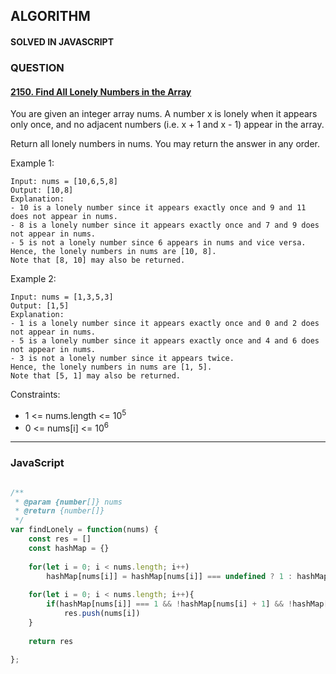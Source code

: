 ## ALGORITHM

#### SOLVED IN JAVASCRIPT
### QUESTION

#### [2150. Find All Lonely Numbers in the Array](https://leetcode.com/problems/find-all-lonely-numbers-in-the-array/)

You are given an integer array nums. A number x is lonely when it appears only once, and no adjacent numbers (i.e. x + 1 and x - 1) appear in the array.

Return all lonely numbers in nums. You may return the answer in any order.

Example 1:

```
Input: nums = [10,6,5,8]
Output: [10,8]
Explanation: 
- 10 is a lonely number since it appears exactly once and 9 and 11 does not appear in nums.
- 8 is a lonely number since it appears exactly once and 7 and 9 does not appear in nums.
- 5 is not a lonely number since 6 appears in nums and vice versa.
Hence, the lonely numbers in nums are [10, 8].
Note that [8, 10] may also be returned.
```

Example 2:

```
Input: nums = [1,3,5,3]
Output: [1,5]
Explanation: 
- 1 is a lonely number since it appears exactly once and 0 and 2 does not appear in nums.
- 5 is a lonely number since it appears exactly once and 4 and 6 does not appear in nums.
- 3 is not a lonely number since it appears twice.
Hence, the lonely numbers in nums are [1, 5].
Note that [5, 1] may also be returned.
```

Constraints:

* 1 <= nums.length <= 10<sup>5</sup>
* 0 <= nums[i] <= 10<sup>6</sup>

-----

### JavaScript

```js

/**
 * @param {number[]} nums
 * @return {number[]}
 */
var findLonely = function(nums) {
    const res = []
    const hashMap = {}
    
    for(let i = 0; i < nums.length; i++)
        hashMap[nums[i]] = hashMap[nums[i]] === undefined ? 1 : hashMap[nums[i]] + 1
    
    for(let i = 0; i < nums.length; i++){
        if(hashMap[nums[i]] === 1 && !hashMap[nums[i] + 1] && !hashMap[nums[i] - 1])
            res.push(nums[i])
    }
    
    return res
    
};
```
